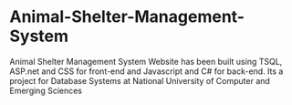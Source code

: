 # Animal-Shelter-Management-System
Animal Shelter Management System Website has been built using TSQL, ASP.net and CSS for front-end and Javascript and C# for back-end. Its a project for Database Systems at National University of Computer and Emerging Sciences
